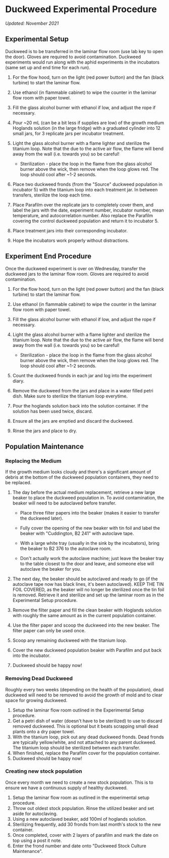 # **Duckweed Experimental Procedure**

*Updated: November 2021*

## <span class="underline">Experimental Setup</span>

Duckweed is to be transferred in the laminar flow room (use lab key to open the door). Gloves are required to avoid contamination. Duckweed experiments would run along with the aphid experiments in the incubators (same set up and end time for each run).

1.  For the flow hood, turn on the light (red power button) and the fan (black turbine) to start the laminar flow.
2.  Use ethanol (in flammable cabinet) to wipe the counter in the laminar flow room with paper towel.
3.  Fill the glass alcohol burner with ethanol if low, and adjust the rope if necessary.
4.  Pour \~20 mL (can be a bit less if supplies are low) of the growth medium Hoglands solution (in the large fridge) with a graduated cylinder into 12 small jars, for 3 replicate jars per incubator treatment.
5.  Light the glass alcohol burner with a flame lighter and sterilize the titanium loop. Note that the due to the active air flow, the flame will bend away from the wall (i.e. towards you) so be careful!

    -   Sterilization - place the loop in the flame from the glass alcohol burner above the wick, then remove when the loop glows red. The loop should cool after \~1-2 seconds.
6.  Place two duckweed fronds (from the "Source" duckweed population in incubator 5) with the titanium loop into each treatment jar. In between transfers, sterilize the loop each time.
7.  Place Parafilm over the replicate jars to completely cover them, and label the jars with the date, experiment number, incubator number, mean temperature, and autocorrelation number. Also replace the Parafilm covering the control duckweed population and return it to incubator 5.
8.  Place treatment jars into their corresponding incubator.
9.  Hope the incubators work properly without distractions.

## Experiment End Procedure

Once the duckweed experiment is over on Wednesday, transfer the duckweed jars to the laminar flow room. Gloves are required to avoid contamination.

1.  For the flow hood, turn on the light (red power button) and the fan (black turbine) to start the laminar flow.
2.  Use ethanol (in flammable cabinet) to wipe the counter in the laminar flow room with paper towel.
3.  Fill the glass alcohol burner with ethanol if low, and adjust the rope if necessary.
4.  Light the glass alcohol burner with a flame lighter and sterilize the titanium loop. Note that the due to the active air flow, the flame will bend away from the wall (i.e. towards you) so be careful!
    -   Sterilization - place the loop in the flame from the glass alcohol burner above the wick, then remove when the loop glows red. The loop should cool after \~1-2 seconds.

5.  Count the duckweed fronds in each jar and log into the experiment diary. 
6. Remove the duckweed from the jars and place in a water filled petri dish. Make sure to sterilize the titanium loop everytime.
7. Pour the hoglands solution back into the solution container. If the solution has been used twice, discard.
8. Ensure all the jars are emptied and discard the duckweed.
9. Rinse the jars and place to dry.

## <span class="underline">Population Maintenance</span>

###  Replacing the Medium

If the growth medium looks cloudy and there's a significant amount of debris at the bottom of the duckweed population containers, they need to be replaced.

1.  The day before the actual medium replacement, retrieve a new large beaker to place the duckweed population in. To avoid contamination, the beaker will need to be autoclaved before transfer.

	-  Place three filter papers into the beaker (makes it easier to transfer the duckweed later).

	-  Fully cover the opening of the new beaker with tin foil and label the beaker with "Cuddington, B2 241" with autoclave tape.

	-  With a large white tray (usually in the sink by the incubators), bring the beaker to B2 376 to the autoclave room.

	-  Don't actually work the autoclave machine; just leave the beaker tray to the table closest to the door and leave, and someone else will autoclave the beaker for you.

2.  The next day, the beaker should be autoclaved and ready to go (if the autoclave tape now has black lines, it's been autoclaved). KEEP THE TIN FOIL COVERED, as the beaker will no longer be sterilized once the tin foil is removed. Retrieve it and sterilize and set up the laminar room as in the Experimental Setup procedure.

3.  Remove the filter paper and fill the clean beaker with Hoglands solution with roughly the same amount as in the current population container.

4.  Use the filter paper and scoop the duckweed into the new beaker. The filter paper can only be used once.

5.  Scoop any remaining duckweed with the titanium loop.

6.  Cover the new duckweed population beaker with Parafilm and put back into the incubator.

7.  Duckweed should be happy now!

###  Removing Dead Duckweed

Roughly every two weeks (depending on the health of the population), dead duckweed will need to be removed to avoid the growth of mold and to clear space for growing duckweed.

1.  Setup the laminar flow room outlined in the Experimental Setup procedure.
2.  Get a petri dish of water (doesn't have to be sterilized) to use to discard removed duckweed. This is optional but it beats scrapping small dead plants onto a dry paper towel.
3.  With the titanium loop, pick out any dead duckweed fronds. Dead fronds are typically yellow/white, and not attached to any parent duckweed. The titanium loop should be sterilized between each transfer.
4.  When finished, replace the Parafilm cover for the population container.
5.  Duckweed should be happy now!

### Creating new stock population

Once every month we need to create a new stock population. This is to ensure we have a continuous supply of healthy duckweed.

1. Setup the laminar flow room as outlined in the experimental setup procedure.
2. Throw out oldest stock population. Rinse the utilized beaker and set aside for autoclaving.
3. Using a new autoclaved beaker, add 100ml of hoglands solution.
4. Sterilizing frequently, add 30 fronds from last month's stock to the new container.
5. Once completed, cover with 2 layers of parafilm and mark the date on top using a post it note.
6. Enter the frond number and date onto "Duckweed Stock Culture Maintenance".

